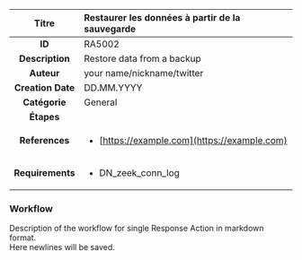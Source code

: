 | Titre                       | Restaurer les données à partir de la sauvegarde         |
|:---------------------------:|:--------------------|
| **ID**                      | RA5002            |
| **Description**             | Restore data from a backup   |
| **Auteur**                  | your name/nickname/twitter        |
| **Creation Date**           | DD.MM.YYYY |
| **Catégorie**                | General      |
| **Étapes**                   || 
| **References** |<ul><li>[https://example.com](https://example.com)</li></ul>|
| **Requirements** |<ul><li>DN_zeek_conn_log</li></ul>|

### Workflow

Description of the workflow for single Response Action in markdown format.  
Here newlines will be saved.

